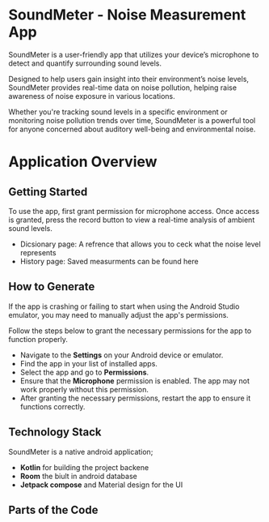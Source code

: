 # SoundMeter - Noise Measurement App

SoundMeter is a user-friendly app that utilizes your device’s microphone to detect and quantify surrounding sound levels. 

Designed to help users gain insight into their environment’s noise levels, SoundMeter provides real-time data on noise pollution, helping raise awareness of noise exposure in various locations.

Whether you're tracking sound levels in a specific environment or monitoring noise pollution trends over time, SoundMeter is a powerful tool for anyone concerned about auditory well-being and environmental noise.

# Application Overview

## Getting Started

To use the app, first grant permission for microphone access. Once access is granted, press the record button to view a real-time analysis of ambient sound levels.

- Dicsionary page: A refrence that allows you to ceck what the noise level represents 
- History page: Saved measurments can be found here

## How to Generate

If the app is crashing or failing to start when using the Android Studio emulator, you may need to manually adjust the app's permissions. 

Follow the steps below to grant the necessary permissions for the app to function properly.


   - Navigate to the **Settings** on your Android device or emulator.
   - Find the app in your list of installed apps.
   - Select the app and go to **Permissions**.
   - Ensure that the **Microphone** permission is enabled. The app may not work properly without this permission.
   - After granting the necessary permissions, restart the app to ensure it functions correctly.


## Technology Stack

SoundMeter is a native android application;

- **Kotlin** for building the project backene
- **Room** the biult in android database
- **Jetpack compose** and Material design for the UI

## Parts of the Code


